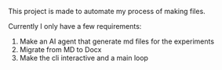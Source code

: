 This project is made to automate my process of making files.

Currently I only have a few requirements:
1. Make an AI agent that generate md files for the experiments
2. Migrate from MD to Docx
3. Make the cli interactive and a main loop